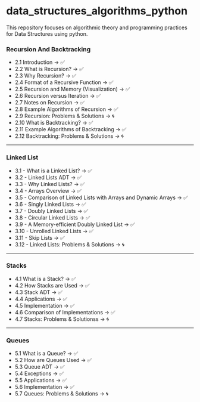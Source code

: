 # data_structures_algorithms_python
This repository focuses on algorithmic theory and programming practices for Data Structures using python.

### Recursion And Backtracking

- 2.1 Introduction -> ✅
- 2.2 What is Recursion? -> ✅
- 2.3 Why Recursion? -> ✅
- 2.4 Format of a Recursive Function -> ✅
- 2.5 Recursion and Memory (Visualization) -> ✅
- 2.6 Recursion versus Iteration -> ✅
- 2.7 Notes on Recursion -> ✅
- 2.8 Example Algorithms of Recursion -> ✅
- 2.9 Recursion: Problems & Solutions -> 🌀
- 2.10 What is Backtracking? -> ✅
- 2.11 Example Algorithms of Backtracking -> ✅
- 2.12 Backtracking: Problems & Solutions -> 🌀

---


### Linked List

- 3.1 - What is a Linked List? -> ✅
- 3.2 - Linked Lists ADT -> ✅
- 3.3 - Why Linked Lists? -> ✅
- 3.4 - Arrays Overview -> ✅
- 3.5 - Comparison of Linked Lists with Arrays and Dynamic Arrays -> ✅
- 3.6 - Singly Linked Lists -> ✅
- 3.7 - Doubly Linked Lists -> ✅
- 3.8 - Circular Linked Lists -> ✅
- 3.9 - A Memory-efficient Doubly Linked List -> ✅
- 3.10 - Unrolled Linked Lists -> ✅
- 3.11 - Skip Lists -> ✅
- 3.12 - Linked Lists: Problems & Solutions -> 🌀

---

### Stacks

- 4.1 What is a Stack? -> ✅
- 4.2 How Stacks are Used -> ✅
- 4.3 Stack ADT -> ✅
- 4.4 Applications -> ✅
- 4.5 Implementation -> ✅
- 4.6 Comparison of Implementations -> ✅
- 4.7 Stacks: Problems & Solutionss -> 🌀

---

### Queues

- 5.1 What is a Queue? -> ✅
- 5.2 How are Queues Used -> ✅
- 5.3 Queue ADT -> ✅
- 5.4 Exceptions -> ✅
- 5.5 Applications -> ✅
- 5.6 Implementation -> ✅
- 5.7 Queues: Problems & Solutions -> 🌀

